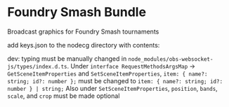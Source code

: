 # Foundry Smash Bundle
Broadcast graphics for Foundry Smash tournaments

add keys.json to the nodecg directory with contents:


dev: typing must be manually changed in `node_modules/obs-websocket-js/types/index.d.ts`. Under `interface RequestMethodsArgsMap` -> `GetSceneItemProperties` and `SetSceneItemProperties`, `item: { name?: string; id?: number };` must be changed to `item: { name?: string; id?: number } | string;`
Also under `SetSceneItemProperties`, `position`, `bands`, `scale`, and `crop` must be made optional